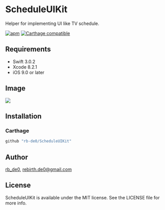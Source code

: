 

# ScheduleUIKit
Helper for implementing UI like TV schedule.


[![apm](https://img.shields.io/apm/l/vim-mode.svg)]()
[![Carthage compatible](https://img.shields.io/badge/Carthage-compatible-4BC51D.svg?style=flat)](https://github.com/Carthage/Carthage)

## Requirements

- Swift 3.0.2
- Xcode 8.2.1
- iOS 9.0 or later

## Image

![](./Image/example.gif)

## Installation

### Carthage

```bash
github "rb-de0/ScheduleUIKit"
```

## Author

[rb_de0](https://twitter.com/rb_de0), rebirth.de0@gmail.com

## License

ScheduleUIKit is available under the MIT license. See the LICENSE file for more info.
